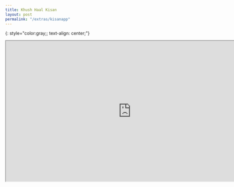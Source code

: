 ```yaml
---
title: Khush Haal Kisan
layout: post
permalink: "/extras/kisanapp"
---
```


{: style="color:gray;; text-align: center;"}

<p align="center"><iframe width="800" height="450" src="https://www.powtoon.com/embed/f4uThrpjtu1/" frameborder="2" allowfullscreen></iframe></p>
